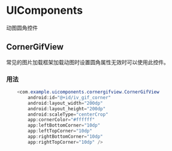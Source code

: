 # UIComponents

动图圆角控件

## CornerGifView

常见的图片加载框架加载动图时设置圆角属性无效时可以使用此控件。

### 用法
```java
    <com.example.uicomponents.cornergifview.CornerGifView
        android:id="@+id/iv_gif_corner"
        android:layout_width="200dp"
        android:layout_height="200dp"
        android:scaleType="centerCrop"
        app:cornerColor="#ffffff"
        app:leftBottomCorner="10dp"
        app:leftTopCorner="10dp"
        app:rightBottomCorner="10dp"
        app:rightTopCorner="10dp" />
```
